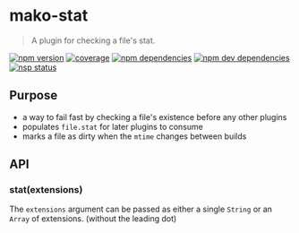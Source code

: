 # mako-stat

> A plugin for checking a file's stat.

[![npm version][npm-badge]][npm]
[![coverage][coveralls-badge]][coveralls]
[![npm dependencies][david-badge]][david]
[![npm dev dependencies][david-dev-badge]][david-dev]
[![nsp status][nsp-badge]][nsp]

## Purpose

 - a way to fail fast by checking a file's existence before any other plugins
 - populates `file.stat` for later plugins to consume
 - marks a file as dirty when the `mtime` changes between builds

## API

### stat(extensions)

The `extensions` argument can be passed as either a single `String` or an `Array` of extensions.
(without the leading dot)


[coveralls-badge]: https://img.shields.io/coveralls/makojs/stat.svg
[coveralls]: https://coveralls.io/github/makojs/stat
[david-badge]: https://img.shields.io/david/makojs/stat.svg
[david-dev-badge]: https://img.shields.io/david/dev/makojs/stat.svg
[david-dev]: https://david-dm.org/makojs/stat#info=devDependencies
[david]: https://david-dm.org/makojs/stat
[npm-badge]: https://img.shields.io/npm/v/mako-stat.svg
[npm]: https://www.npmjs.com/package/mako-stat
[nsp-badge]: https://nodesecurity.io/orgs/mako/projects/a0fbc730-9c8f-4d4c-9ad0-45918af87a17/badge
[nsp]: https://nodesecurity.io/orgs/mako/projects/a0fbc730-9c8f-4d4c-9ad0-45918af87a17
